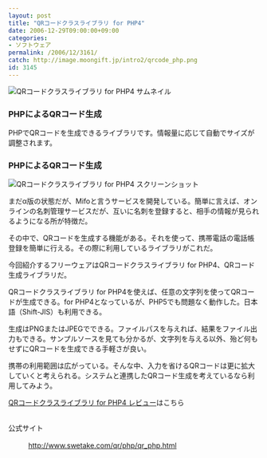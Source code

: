 ```yaml
---
layout: post
title: "QRコードクラスライブラリ for PHP4"
date: 2006-12-29T09:00:00+09:00
categories:
- ソフトウェア
permalink: /2006/12/3161/
catch: http://image.moongift.jp/intro2/qrcode_php.png
id: 3145
---
```

 ![QRコードクラスライブラリ for PHP4 サムネイル](http://image.moongift.jp/intro2/qrcode_php.t.png "QRコードクラスライブラリ for PHP4 サムネイル")
  

### PHPによるQRコード生成
  
PHPでQRコードを生成できるライブラリです。情報量に応じて自動でサイズが調整されます。  
<!--more-->  

### PHPによるQRコード生成
  

![QRコードクラスライブラリ for PHP4 スクリーンショット](http://image.moongift.jp/intro2/qrcode_php.png "QRコードクラスライブラリ for PHP4 スクリーンショット")

  

まだα版の状態だが、Mifoと言うサービスを開発している。簡単に言えば、オンラインの名刺管理サービスだが、互いに名刺を登録すると、相手の情報が見られるようになる所が特徴だ。

  

その中で、QRコードを生成する機能がある。それを使って、携帯電話の電話帳登録を簡単に行える。その際に利用しているライブラリがこれだ。

  

今回紹介するフリーウェアはQRコードクラスライブラリ for PHP4、QRコード生成ライブラリだ。

  

QRコードクラスライブラリ for PHP4を使えば、任意の文字列を使ってQRコードが生成できる。for PHP4となっているが、PHP5でも問題なく動作した。日本語（Shift-JIS）も利用できる。

  

生成はPNGまたはJPEGでできる。ファイルパスを与えれば、結果をファイル出力もできる。サンプルソースを見ても分かるが、文字列を与える以外、殆ど何もせずにQRコードを生成できる手軽さが良い。

  

携帯の利用範囲は広がっている。そんな中、入力を省けるQRコードは更に拡大していくと考えられる。システムと連携したQRコード生成を考えているなら利用してみよう。

  

[QRコードクラスライブラリ for PHP4 レビュー](http://oss.moongift.jp/review/i-3165.html)はこちら

  
<dl>
<br><dt>公式サイト</dt>
<br><dd><a href="http://www.swetake.com/qr/php/qr_php.html" target="_blank">http://www.swetake.com/qr/php/qr_php.html</a></dd>
<br>
</dl>